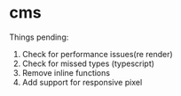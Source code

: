 # cms

Things pending:

1. Check for performance issues(re render)
2. Check for missed types (typescript)
3. Remove inline functions 
4. Add support for responsive pixel
